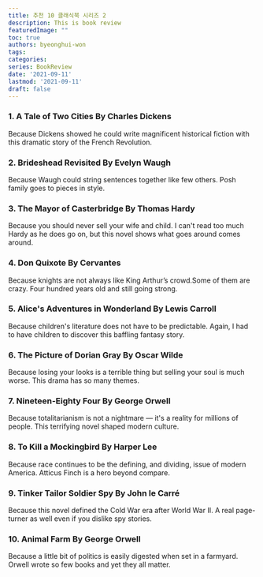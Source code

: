 ```yaml
---
title: 추천 10 클래식북 시리즈 2
description: This is book review 
featuredImage: ""
toc: true
authors: byeonghui-won
tags:
categories: 
series: BookReview
date: '2021-09-11'
lastmod: '2021-09-11'
draft: false
---
```


### 1. A Tale of Two Cities By Charles Dickens
Because Dickens showed he could write magnificent historical fiction with this dramatic story of the French Revolution.

### 2. Brideshead Revisited By Evelyn Waugh
Because Waugh could string sentences together like few others. Posh family goes to pieces in style.

### 3. The Mayor of Casterbridge By Thomas Hardy
Because you should never sell your wife and child. I can't read too much Hardy as he does go on, but this novel shows what goes around comes around.

### 4. Don Quixote By Cervantes
Because knights are not always like King Arthur’s crowd.Some of them are crazy. Four hundred years old and still going strong.

### 5. Alice's Adventures in Wonderland By Lewis Carroll
Because children's literature does not have to be predictable. Again, I had to have children to discover this baffling fantasy story.

### 6. The Picture of Dorian Gray By Oscar Wilde
Because losing your looks is a terrible thing but selling your soul is much worse. This drama has so many themes.

### 7. Nineteen-Eighty Four By George Orwell
Because totalitarianism is not a nightmare — it's a reality for millions of people. This terrifying novel shaped modern culture.

### 8. To Kill a Mockingbird By Harper Lee
Because race continues to be the defining, and dividing, issue of modern America. Atticus Finch is a hero beyond compare.

### 9. Tinker Tailor Soldier Spy By John le Carr&eacute;
Because this novel defined the Cold War era after World War II. A real page-turner as well even if you dislike spy stories.

### 10. Animal Farm By George Orwell
Because a little bit of politics is easily digested when set in a farmyard. Orwell wrote so few books and yet they all matter.

